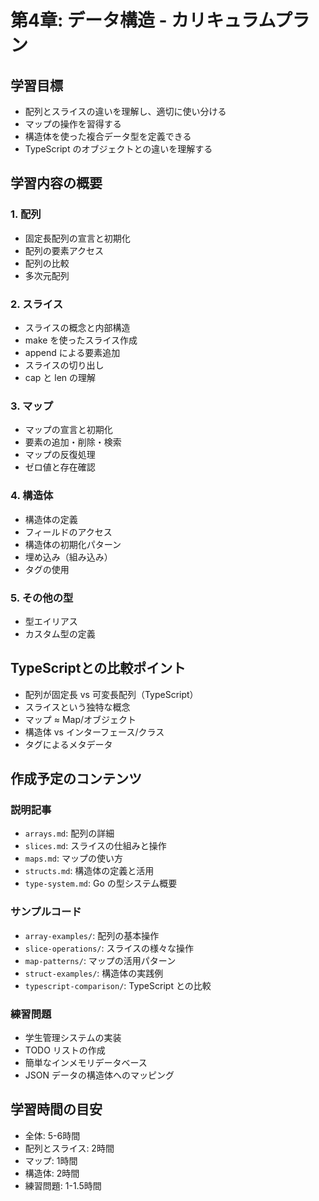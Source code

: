 # 第4章: データ構造 - カリキュラムプラン

## 学習目標

- 配列とスライスの違いを理解し、適切に使い分ける
- マップの操作を習得する
- 構造体を使った複合データ型を定義できる
- TypeScript のオブジェクトとの違いを理解する

## 学習内容の概要

### 1. 配列
- 固定長配列の宣言と初期化
- 配列の要素アクセス
- 配列の比較
- 多次元配列

### 2. スライス
- スライスの概念と内部構造
- make を使ったスライス作成
- append による要素追加
- スライスの切り出し
- cap と len の理解

### 3. マップ
- マップの宣言と初期化
- 要素の追加・削除・検索
- マップの反復処理
- ゼロ値と存在確認

### 4. 構造体
- 構造体の定義
- フィールドのアクセス
- 構造体の初期化パターン
- 埋め込み（組み込み）
- タグの使用

### 5. その他の型
- 型エイリアス
- カスタム型の定義

## TypeScriptとの比較ポイント

- 配列が固定長 vs 可変長配列（TypeScript）
- スライスという独特な概念
- マップ ≈ Map/オブジェクト
- 構造体 vs インターフェース/クラス
- タグによるメタデータ

## 作成予定のコンテンツ

### 説明記事
- `arrays.md`: 配列の詳細
- `slices.md`: スライスの仕組みと操作
- `maps.md`: マップの使い方
- `structs.md`: 構造体の定義と活用
- `type-system.md`: Go の型システム概要

### サンプルコード
- `array-examples/`: 配列の基本操作
- `slice-operations/`: スライスの様々な操作
- `map-patterns/`: マップの活用パターン
- `struct-examples/`: 構造体の実践例
- `typescript-comparison/`: TypeScript との比較

### 練習問題
- 学生管理システムの実装
- TODO リストの作成
- 簡単なインメモリデータベース
- JSON データの構造体へのマッピング

## 学習時間の目安

- 全体: 5-6時間
- 配列とスライス: 2時間
- マップ: 1時間
- 構造体: 2時間
- 練習問題: 1-1.5時間